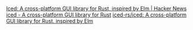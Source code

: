 
[Iced: A cross-platform GUI library for Rust, inspired by Elm | Hacker News](https://news.ycombinator.com/item?id=28326125)
[iced - A cross-platform GUI library for Rust](https://iced.rs/)
[iced-rs/iced: A cross-platform GUI library for Rust, inspired by Elm](https://github.com/iced-rs/iced)
